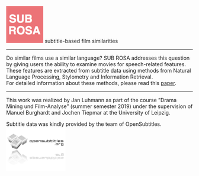 <img src="https://raw.githubusercontent.com/bbrause/subrosa/master/img/subrosa_logo.png" alt="SUB ROSA" title="SUB ROSA" height="100"/>
subtitle-based film similarities

<img src="https://img.shields.io/github/repo-size/bbrause/subrosa" alt="" title=""/>


----

Do similar films use a similar language? SUB ROSA addresses this question by giving users the ability to examine movies for  speech-related features. These features are extracted from subtitle data using methods from Natural Language Processing, Stylometry and Information Retrieval.  
For detailed information about these methods, please read this [paper](https://github.com/bbrause/subrosa/raw/master/Luhmann_2019_MovieSimilarities.pdf). 

----

This work was realized by Jan Luhmann as part of the course ”Drama Mining und Film-Analyse” (summer semester 2019) under the supervision of Manuel Burghardt and Jochen Tiepmar at the University of Leipzig.  

Subtitle data was kindly provided by the team of OpenSubtitles.  
<img src="https://raw.githubusercontent.com/bbrause/subrosa/master/img/opensubtitles_logo.png" title="OpenSubtitles" height="120"/>
